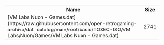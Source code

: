 <table>
<tr><th>Name</th><th>Size</th></tr>
<tr><td>[VM Labs Nuon - Games.dat](https://raw.githubusercontent.com/open-retrogaming-archive/dat-catalog/main/root/basic/TOSEC-ISO/VM Labs/Nuon/Games/VM Labs Nuon - Games.dat)</td><td>2741</td></tr>
</table>
